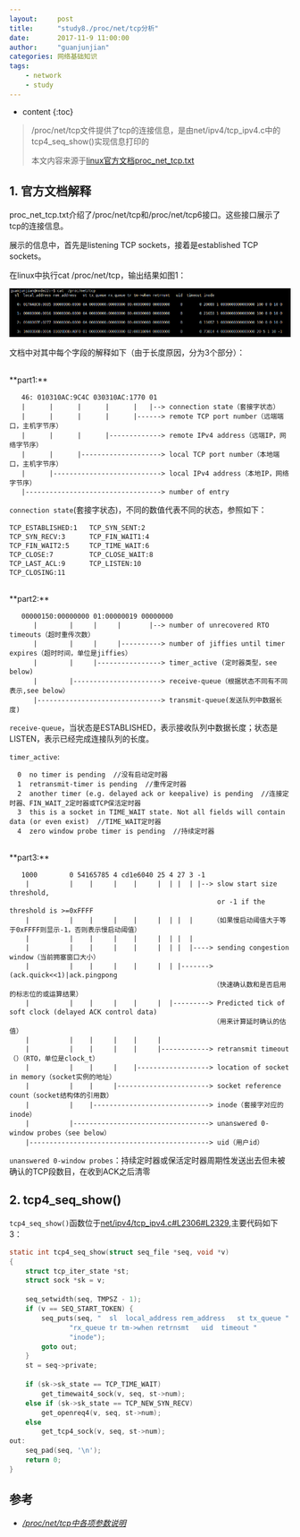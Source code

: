 ```yaml
---
layout:     post
title:      "study8./proc/net/tcp分析"
date:       2017-11-9 11:00:00 
author:     "guanjunjian"
categories: 网络基础知识
tags:
    - network
    - study
---
```


* content
{:toc}

> /proc/net/tcp文件提供了tcp的连接信息，是由net/ipv4/tcp_ipv4.c中的tcp4_seq_show()实现信息打印的
>
>本文内容来源于[linux官方文档proc_net_tcp.txt](https://github.com/torvalds/linux/blob/v4.10/Documentation/networking/proc_net_tcp.txt)
>




## 1. 官方文档解释

proc_net_tcp.txt介绍了/proc/net/tcp和/proc/net/tcp6接口。这些接口展示了tcp的连接信息。

展示的信息中，首先是listening TCP sockets，接着是established TCP sockets。

在linux中执行cat /proc/net/tcp，输出结果如图1：

![](/img/study/study-8-proc-net-tcp-analysis/img-1-execute-result.png)

文档中对其中每个字段的解释如下（由于长度原因，分为3个部分）：

<br/>
**part1:**

```
   46: 010310AC:9C4C 030310AC:1770 01 
   |      |      |      |      |   |--> connection state（套接字状态）
   |      |      |      |      |------> remote TCP port number（远端端口，主机字节序）
   |      |      |      |-------------> remote IPv4 address（远端IP，网络字节序）
   |      |      |--------------------> local TCP port number（本地端口，主机字节序）
   |      |---------------------------> local IPv4 address（本地IP，网络字节序）
   |----------------------------------> number of entry
```

`connection state`(套接字状态)，不同的数值代表不同的状态，参照如下：

```
TCP_ESTABLISHED:1   TCP_SYN_SENT:2
TCP_SYN_RECV:3      TCP_FIN_WAIT1:4
TCP_FIN_WAIT2:5     TCP_TIME_WAIT:6
TCP_CLOSE:7         TCP_CLOSE_WAIT:8
TCP_LAST_ACL:9      TCP_LISTEN:10
TCP_CLOSING:11
```

<br/>
**part2:**

```
   00000150:00000000 01:00000019 00000000  
      |        |     |     |       |--> number of unrecovered RTO timeouts（超时重传次数）
      |        |     |     |----------> number of jiffies until timer expires（超时时间，单位是jiffies）
      |        |     |----------------> timer_active (定时器类型，see below)
      |        |----------------------> receive-queue（根据状态不同有不同表示,see below）
      |-------------------------------> transmit-queue(发送队列中数据长度)
```

`receive-queue`，当状态是ESTABLISHED，表示接收队列中数据长度；状态是LISTEN，表示已经完成连接队列的长度。

`timer_active`:

```
  0  no timer is pending  //没有启动定时器
  1  retransmit-timer is pending  //重传定时器
  2  another timer (e.g. delayed ack or keepalive) is pending  //连接定时器、FIN_WAIT_2定时器或TCP保活定时器
  3  this is a socket in TIME_WAIT state. Not all fields will contain data (or even exist)  //TIME_WAIT定时器
  4  zero window probe timer is pending  //持续定时器
```

<br/>
**part3:**

```
   1000        0 54165785 4 cd1e6040 25 4 27 3 -1
    |          |    |     |    |     |  | |  | |--> slow start size threshold, 
	                                                or -1 if the threshold is >=0xFFFF 
    |          |    |     |    |     |  | |  |     （如果慢启动阈值大于等于0xFFFF则显示-1，否则表示慢启动阈值）
    |          |    |     |    |     |  | |  |      
    |          |    |     |    |     |  | |  |----> sending congestion window（当前拥塞窗口大小）
    |          |    |     |    |     |  | |-------> (ack.quick<<1)|ack.pingpong
	                                               （快速确认数和是否启用的标志位的或运算结果）    
    |          |    |     |    |     |  |---------> Predicted tick of soft clock (delayed ACK control data)
	                                               （用来计算延时确认的估值）
    |          |    |     |    |     |             
    |          |    |     |    |     |------------> retransmit timeout（）（RTO，单位是clock_t）
    |          |    |     |    |------------------> location of socket in memory（socket实例的地址）
    |          |    |     |-----------------------> socket reference count（socket结构体的引用数）
    |          |    |-----------------------------> inode（套接字对应的inode）
    |          |----------------------------------> unanswered 0-window probes（see below）
    |---------------------------------------------> uid（用户id）
```

`unanswered 0-window probes`：持续定时器或保活定时器周期性发送出去但未被确认的TCP段数目，在收到ACK之后清零

## 2. tcp4_seq_show()

`tcp4_seq_show()`函数位于[net/ipv4/tcp_ipv4.c#L2306#L2329](https://github.com/torvalds/linux/blob/master/net/ipv4/tcp_ipv4.c#L2306#L2329),主要代码如下3：

```c
static int tcp4_seq_show(struct seq_file *seq, void *v)
{
	struct tcp_iter_state *st;
	struct sock *sk = v;

	seq_setwidth(seq, TMPSZ - 1);
	if (v == SEQ_START_TOKEN) {
		seq_puts(seq, "  sl  local_address rem_address   st tx_queue "
			   "rx_queue tr tm->when retrnsmt   uid  timeout "
			   "inode");
		goto out;
	}
	st = seq->private;

	if (sk->sk_state == TCP_TIME_WAIT)
		get_timewait4_sock(v, seq, st->num);
	else if (sk->sk_state == TCP_NEW_SYN_RECV)
		get_openreq4(v, seq, st->num);
	else
		get_tcp4_sock(v, seq, st->num);
out:
	seq_pad(seq, '\n');
	return 0;
}
```



## 参考

* *[/proc/net/tcp中各项参数说明](http://blog.csdn.net/justlinux2010/article/details/21028797)*
